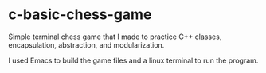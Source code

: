 # c-basic-chess-game
Simple terminal chess game that I made to practice C++ classes, encapsulation, abstraction, and modularization.

I used Emacs to build the game files and a linux terminal to run the program.
